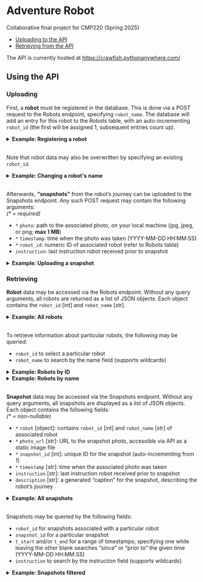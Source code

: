 # Adventure Robot
Collaborative final project for CMP220 (Spring 2025)
- [Uploading to the API](#uploading)
- [Retrieving from the API](#retrieving)

The API is currently hosted at https://crawfish.pythonanywhere.com/

## Using the API

### Uploading

First, a **robot** must be registered in the database. This is done via a POST request to the Robots endpoint, specifying `robot_name`. The database will add an entry for this robot to the Robots table, with an auto-incrementing `robot_id` (the first will be assigned 1, subsequent entries count up).

<details>
<summary><b>Example: Registering a robot</b></summary>

```sh
curl -X POST "https://crawfish.pythonanywhere.com/robots" \
     -F "robot_name=Justin"
```
</details>

<br>

Note that robot data may also be overwritten by specifying an existing `robot_id`.

<details>
<summary><b>Example: Changing a robot's name</b></summary>

```sh
curl -X POST "https://crawfish.pythonanywhere.com/robots" \
     -F "robot_id=1"
     -F "robot_name=PhilBot"
```
</details>

<br>

Afterwards, **“snapshots”** from the robot’s journey can be uploaded to the Snapshots endpoint. Any such POST request may contain the following arguments: \
*(\* = required)*
- `*` `photo`: path to the associated photo, on your local machine (jpg, jpeg, or png; **max 1 MB**)
- `*` `timestamp`: time when the photo was taken (YYYY-MM-DD HH:MM:SS)
- `*` `robot_id`: numeric ID of associated robot (refer to Robots table)
- `instruction`: last instruction robot received prior to snapshot

<details>
<summary><b>Example: Uploading a snapshot</b></summary>

```sh
curl -X POST "https://crawfish.pythonanywhere.com/snapshots" \
     -F "photo=@/Users/user/Desktop/placeholder.png" \
     -F "timestamp=2025-04-01 12:01:23" \
     -F "instruction=move forward" \
     -F "robot_id=1"
```
</details>

### Retrieving
**Robot** data may be accessed via the Robots endpoint. Without any query arguments, all robots are returned as a list of JSON objects. Each object contains the `robot_id` [int] and `robot_name` [str].

<details>
<summary><b>Example: All robots</b></summary>

```sh
curl -X GET "https://crawfish.pythonanywhere.com/robots"
```
```json
[
  {
    "robot_id": 1,
    "robot_name": "Justin"
  },
  {
    "robot_id": 2,
    "robot_name": "Dustin"
  }
]
```
</details>

<br>

To retrieve information about particular robots, the following may be queried:
- `robot_id` to select a particular robot
- `robot_name` to search by the name field (supports wildcards)

<details>
<summary><b>Example: Robots by ID</b></summary>

```sh
curl -X GET "https://crawfish.pythonanywhere.com/robots/?robot_id=1"
```
```json
[
  {
    "robot_id": 1,
    "robot_name": "Justin"
  }
]
```
</details>
<details>
<summary><b>Example: Robots by name</b></summary>

```sh
curl -X GET "https://crawfish.pythonanywhere.com/robots?robot_name=%stin"
```
```json
[
  {
    "robot_id": 1,
    "robot_name": "Justin"
  },
  {
    "robot_id": 2,
    "robot_name": "Dustin"
  }
]
```
</details>

<br>

**Snapshot** data may be accessed via the Snapshots endpoint. Without any query arguments, all snapshots are displayed as a list of JSON objects. Each object contains the following fields:\
*(\* = non-nullable)*
- `*` `robot` [object]: contains `robot_id` [int] and `robot_name` [str] of associated robot
- `*` `photo_url` [str]: URL to the snapshot photo, accessible via API as a static image file
- `*` `snapshot_id` [int]: unique ID for the snapshot (auto-incrementing from 1)
- `*` `timestamp` [str]: time when the associated photo was taken
- `instruction` [str]: last instruction robot received prior to snapshot
- `description` [str]: a generated “caption” for the snapshot, describing the robot’s journey
  
<details>
<summary><b>Example: All snapshots</b></summary>

```sh
curl -X GET "https://crawfish.pythonanywhere.com/snapshots"
```
```json
[
  {
    "robot": {
      "robot_id": 1,
      "robot_name": "Justin"
    },
    "photo_url": "https://crawfish.pythonanywhere.com/snapshots/AdK5Kywr4eMCvA2immSYEQ.png",
    "snapshot_id": 1,
    "timestamp": "2025-04-01T12:01:23",
    "instruction": "move forward",
    "description": null
  },
  {
    "robot": {
      "robot_id": 1,
      "robot_name": "Justin"
    },
    "photo_url": "https://crawfish.pythonanywhere.com/snapshots/XpeqTcyLcCjuQHCSrWEhf2.png",
    "snapshot_id": 2,
    "timestamp": "2025-04-01T12:05:00",
    "instruction": null,
    "description": null
  },
  {
    "robot": {
      "robot_id": 2,
      "robot_name": "Dustin"
    },
    "photo_url": "https://crawfish.pythonanywhere.com/snapshots/JkE43eBbfRXcPs4rmtByrh.png",
    "snapshot_id": 3,
    "timestamp": "2025-04-02T00:00:01",
    "instruction": "move backward",
    "description": null
  }
]
```
</details>

<br>

Snapshots may be queried by the following fields:
- `robot_id` for snapshots associated with a particular robot
- `snapshot_id` for a particular snapshot
- `t_start` and/or `t_end` for a range of timestamps; specifying one while leaving the other blank searches “since” or “prior to” the given time (YYYY-MM-DD HH:MM:SS)
- `instruction` to search by the instruction field (supports wildcards)

<details>
<summary><b>Example: Snapshots filtered</b></summary>

```sh
curl -X GET "https://crawfish.pythonanywhere.com/snapshots?t_start=2025-04-01%2012:05:00&robot_id=2"
```
```json
[
  {
    "robot": {
      "robot_id": 2,
      "robot_name": "Dustin"
    },
    "photo_url": "https://crawfish.pythonanywhere.com/snapshots/JkE43eBbfRXcPs4rmtByrh.png",
    "snapshot_id": 3,
    "timestamp": "2025-04-02T00:00:01",
    "instruction": "move backward",
    "description": null
  }
]
```
</details>
